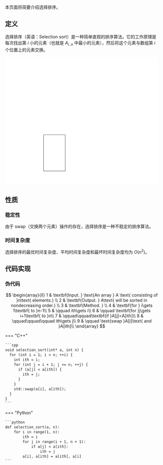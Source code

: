 本页面将简要介绍选择排序。

## 定义

选择排序（英语：Selection sort）是一种简单直观的排序算法。它的工作原理是每次找出第 $i$ 小的元素（也就是 $A_{i..n}$ 中最小的元素），然后将这个元素与数组第 $i$ 个位置上的元素交换。

![selection sort animate example](images/selection-sort-1-animate-example.svg)

## 性质

### 稳定性

由于 swap（交换两个元素）操作的存在，选择排序是一种不稳定的排序算法。

### 时间复杂度

选择排序的最优时间复杂度、平均时间复杂度和最坏时间复杂度均为 $O(n^2)$。

## 代码实现

### 伪代码

$$
\begin{array}{ll}
1 & \textbf{Input. } \text{An array } A \text{ consisting of }n\text{ elements.} \\
2 & \textbf{Output. } A\text{ will be sorted in nondecreasing order.} \\
3 & \textbf{Method. }  \\
4 & \textbf{for } i\gets 1\textbf{ to }n-1\\
5 & \qquad ith\gets i\\
6 & \qquad \textbf{for }j\gets i+1\textbf{ to }n\\
7 & \qquad\qquad\textbf{if }A[j]<A[ith]\\
8 & \qquad\qquad\qquad ith\gets j\\
9 & \qquad \text{swap }A[i]\text{ and }A[ith]\\
\end{array}
$$

=== "C++"

    ```cpp
    void selection_sort(int* a, int n) {
      for (int i = 1; i < n; ++i) {
        int ith = i;
        for (int j = i + 1; j <= n; ++j) {
          if (a[j] < a[ith]) {
            ith = j;
          }
        }
        std::swap(a[i], a[ith]);
      }
    }
    ```

=== "Python"

    ```python
    def selection_sort(a, n):
        for i in range(1, n):
            ith = i
            for j in range(i + 1, n + 1):
                if a[j] < a[ith]:
                    ith = j
            a[i], a[ith] = a[ith], a[i]
    ```
